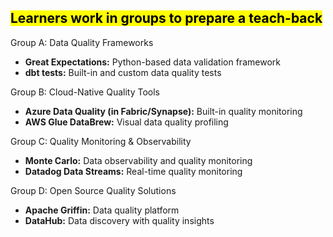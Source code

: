 ## <mark>Learners work in groups to prepare a teach-back</mark>

Group A: Data Quality Frameworks

- **Great Expectations:** Python-based data validation framework
- **dbt tests:** Built-in and custom data quality tests

Group B: Cloud-Native Quality Tools

- **Azure Data Quality (in Fabric/Synapse):** Built-in quality monitoring
- **AWS Glue DataBrew:** Visual data quality profiling

Group C: Quality Monitoring & Observability

- **Monte Carlo:** Data observability and quality monitoring
- **Datadog Data Streams:** Real-time quality monitoring

Group D: Open Source Quality Solutions

- **Apache Griffin:** Data quality platform
- **DataHub:** Data discovery with quality insights

